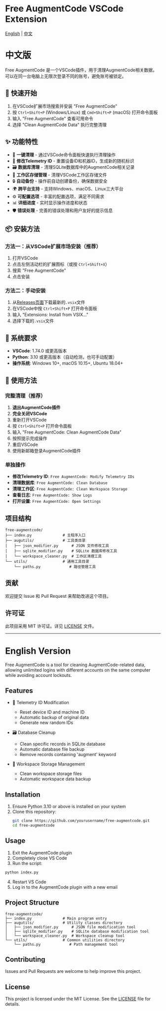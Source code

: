 # Free AugmentCode VSCode Extension

[English](#english) | [中文](#chinese)

# <a name="chinese"></a>中文版

Free AugmentCode 是一个VSCode插件，用于清理AugmentCode相关数据，可以在同一台电脑上无限次登录不同的账号，避免账号被锁定。

## 🚀 快速开始

1. 在VSCode扩展市场搜索并安装 "Free AugmentCode"
2. 按 `Ctrl+Shift+P` (Windows/Linux) 或 `Cmd+Shift+P` (macOS) 打开命令面板
3. 输入 "Free AugmentCode" 查看可用命令
4. 选择 "Clean AugmentCode Data" 执行完整清理

## ✨ 功能特性

- 🎯 **一键清理** - 通过VSCode命令面板快速执行清理操作
- 📝 **修改Telemetry ID** - 重置设备ID和机器ID，生成新的随机标识
- 🗃️ **数据库清理** - 清理SQLite数据库中的AugmentCode相关记录
- 💾 **工作区存储管理** - 清理VSCode工作区存储文件
- 🔒 **自动备份** - 操作前自动创建备份，确保数据安全
- 🌍 **跨平台支持** - 支持Windows、macOS、Linux三大平台
- ⚙️ **可配置选项** - 丰富的配置选项，满足不同需求
- 📊 **详细进度** - 实时显示操作进度和状态
- 🛡️ **错误处理** - 完善的错误处理和用户友好的提示信息

## 📦 安装方法

### 方法一：从VSCode扩展市场安装（推荐）
1. 打开VSCode
2. 点击左侧活动栏的扩展图标（或按 `Ctrl+Shift+X`）
3. 搜索 "Free AugmentCode"
4. 点击安装

### 方法二：手动安装
1. 从[Releases页面](https://github.com/yourusername/free-augmentcode/releases)下载最新的`.vsix`文件
2. 在VSCode中按 `Ctrl+Shift+P` 打开命令面板
3. 输入 "Extensions: Install from VSIX..."
4. 选择下载的`.vsix`文件

## 🔧 系统要求

- **VSCode**: 1.74.0 或更高版本
- **Python**: 3.10 或更高版本（自动检测，也可手动配置）
- **操作系统**: Windows 10+, macOS 10.15+, Ubuntu 18.04+

## 📖 使用方法

### 完整清理（推荐）
1. **退出AugmentCode插件**
2. **完全关闭VSCode**
3. 重新打开VSCode
4. 按 `Ctrl+Shift+P` 打开命令面板
5. 输入 "Free AugmentCode: Clean AugmentCode Data"
6. 按照提示完成操作
7. 重启VSCode
8. 使用新邮箱登录AugmentCode插件

### 单独操作
- **修改Telemetry ID**: `Free AugmentCode: Modify Telemetry IDs`
- **清理数据库**: `Free AugmentCode: Clean Database`
- **清理工作区**: `Free AugmentCode: Clean Workspace Storage`
- **查看日志**: `Free AugmentCode: Show Logs`
- **打开设置**: `Free AugmentCode: Open Settings`

## 项目结构

```
free-augmentcode/
├── index.py              # 主程序入口
├── augutils/             # 工具类目录
│   ├── json_modifier.py      # JSON 文件修改工具
│   ├── sqlite_modifier.py    # SQLite 数据库修改工具
│   └── workspace_cleaner.py  # 工作区清理工具
└── utils/                # 通用工具目录
    └── paths.py             # 路径管理工具
```

## 贡献

欢迎提交 Issue 和 Pull Request 来帮助改进这个项目。

## 许可证

此项目采用 MIT 许可证。详见 [LICENSE](LICENSE) 文件。

---

# <a name="english"></a>English Version

Free AugmentCode is a tool for cleaning AugmentCode-related data, allowing unlimited logins with different accounts on the same computer while avoiding account lockouts.

## Features

- 📝 Telemetry ID Modification
  - Reset device ID and machine ID
  - Automatic backup of original data
  - Generate new random IDs

- 🗃️ Database Cleanup
  - Clean specific records in SQLite database
  - Automatic database file backup
  - Remove records containing 'augment' keyword

- 💾 Workspace Storage Management
  - Clean workspace storage files
  - Automatic workspace data backup

## Installation

1. Ensure Python 3.10 or above is installed on your system
2. Clone this repository:
   ```bash
   git clone https://github.com/yourusername/free-augmentcode.git
   cd free-augmentcode
   ```

## Usage

1. Exit the AugmentCode plugin
2. Completely close VS Code
3. Run the script:

```bash
python index.py
```

4. Restart VS Code
5. Log in to the AugmentCode plugin with a new email

## Project Structure

```
free-augmentcode/
├── index.py              # Main program entry
├── augutils/             # Utility classes directory
│   ├── json_modifier.py      # JSON file modification tool
│   ├── sqlite_modifier.py    # SQLite database modification tool
│   └── workspace_cleaner.py  # Workspace cleanup tool
└── utils/                # Common utilities directory
    └── paths.py             # Path management tool
```

## Contributing

Issues and Pull Requests are welcome to help improve this project.

## License

This project is licensed under the MIT License. See the [LICENSE](LICENSE) file for details. 